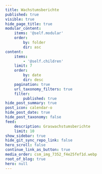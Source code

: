 ```yaml
---
title: Wachstumsberichte
published: true
visible: true
hide_page_title: true
modular_content:
    items: '@self.modular'
    order:
        by: folder
        dir: asc
content:
    items:
        - '@self.children'
    limit: 7
    order:
        by: date
        dir: desc
    pagination: true
    url_taxonomy_filters: true
    filter:
        published: true
hide_post_summary: true
post_icon: calendar-o
hide_post_date: true
hide_post_taxonomy: false
feed:
    description: Graswachstumsberichte
    limit: 10
show_sidebar: true
hide_git_sync_repo_link: false
hero_scroll: false
continue_link_as_button: true
media_order: csm_img_7352_f4e25fef1d.webp
root_of_blog: true
hero: null
---
```


